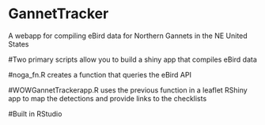 # GannetTracker
A webapp for compiling eBird data for Northern Gannets in the NE United States

#Two primary scripts allow you to build a shiny app that compiles eBird data

#noga_fn.R creates a function that queries the eBird API

#WOWGannetTrackerapp.R uses the previous function in a leaflet RShiny app to map the detections and provide links to the checklists

#Built in RStudio

